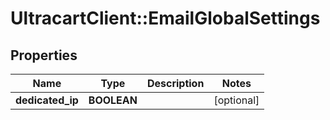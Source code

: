 # UltracartClient::EmailGlobalSettings

## Properties
Name | Type | Description | Notes
------------ | ------------- | ------------- | -------------
**dedicated_ip** | **BOOLEAN** |  | [optional] 


